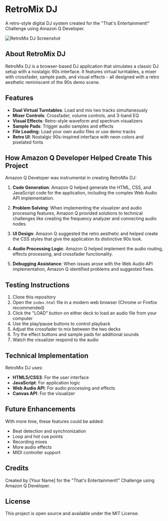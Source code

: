 # RetroMix DJ

A retro-style digital DJ system created for the "That's Entertainment!" Challenge using Amazon Q Developer.

![RetroMix DJ Screenshot](screenshot.png)

## About RetroMix DJ

RetroMix DJ is a browser-based DJ application that simulates a classic DJ setup with a nostalgic 90s interface. It features virtual turntables, a mixer with crossfader, sample pads, and visual effects - all designed with a retro aesthetic reminiscent of the 90s demo scene.

## Features

- **Dual Virtual Turntables**: Load and mix two tracks simultaneously
- **Mixer Controls**: Crossfader, volume controls, and 3-band EQ
- **Visual Effects**: Retro-style waveform and spectrum visualizers
- **Sample Pads**: Trigger audio samples and effects
- **File Loading**: Load your own audio files or use demo tracks
- **Retro UI**: Nostalgic 90s-inspired interface with neon colors and pixelated fonts

## How Amazon Q Developer Helped Create This Project

Amazon Q Developer was instrumental in creating RetroMix DJ:

1. **Code Generation**: Amazon Q helped generate the HTML, CSS, and JavaScript code for the application, including the complex Web Audio API implementation.

2. **Problem Solving**: When implementing the visualizer and audio processing features, Amazon Q provided solutions to technical challenges like creating the frequency analyzer and connecting audio nodes.

3. **UI Design**: Amazon Q suggested the retro aesthetic and helped create the CSS styles that give the application its distinctive 90s look.

4. **Audio Processing Logic**: Amazon Q helped implement the audio routing, effects processing, and crossfader functionality.

5. **Debugging Assistance**: When issues arose with the Web Audio API implementation, Amazon Q identified problems and suggested fixes.

## Testing Instructions

1. Clone this repository
2. Open the `index.html` file in a modern web browser (Chrome or Firefox recommended)
3. Click the "LOAD" button on either deck to load an audio file from your computer
4. Use the play/pause buttons to control playback
5. Adjust the crossfader to mix between the two decks
6. Try the effect buttons and sample pads for additional sounds
7. Watch the visualizer respond to the audio

## Technical Implementation

RetroMix DJ uses:

- **HTML5/CSS3**: For the user interface
- **JavaScript**: For application logic
- **Web Audio API**: For audio processing and effects
- **Canvas API**: For the visualizer

## Future Enhancements

With more time, these features could be added:

- Beat detection and synchronization
- Loop and hot cue points
- Recording mixes
- More audio effects
- MIDI controller support

## Credits

Created by [Your Name] for the "That's Entertainment!" Challenge using Amazon Q Developer.

## License

This project is open source and available under the MIT License.
